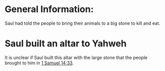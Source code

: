 # General Information:

Saul had told the people to bring their animals to a big stone to kill and eat.

# Saul built an altar to Yahweh

It is unclear if Saul built this altar with the large stone that the people brought to him in [1 Samuel 14:33](./33.md).